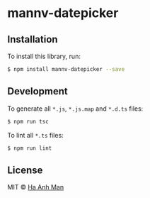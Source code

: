 # mannv-datepicker

## Installation

To install this library, run:

```bash
$ npm install mannv-datepicker --save
```

## Development

To generate all `*.js`, `*.js.map` and `*.d.ts` files:

```bash
$ npm run tsc
```

To lint all `*.ts` files:

```bash
$ npm run lint
```

## License

MIT © [Ha Anh Man](anhmantk@gmail.com)

